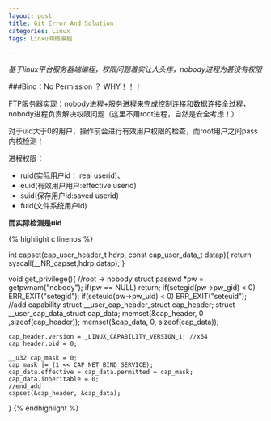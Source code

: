 ```yaml
---
layout: post
title: Git Error And Solution
categories: Linux
tags: Linxu网络编程

---
```


*基于linux平台服务器端编程，权限问题着实让人头疼，nobody进程为甚没有权限*

###Bind：No Permission ？ WHY！！！

FTP服务器实现：nobody进程+服务进程来完成控制连接和数据连接全过程，nobody进程负责解决权限问题（这里不用root进程，自然是安全考虑！）

对于uid大于0的用户，操作前会进行有效用户权限的检查，而root用户之间pass内核检测！

进程权限：

* ruid(实际用户id： real userid)、
* euid(有效用户用户:effective  userid)
* suid(保存用户id:saved userid)
* fuid(文件系统用户id)

**而实际检测是uid**

{% highlight c linenos %}

int capset(cap_user_header_t hdrp, const cap_user_data_t datap){
	return syscall(__NR_capset,hdrp,datap);
}

void get_privilege(){
	//root -> nobody
	struct passwd *pw = getpwnam("nobody");
	if(pw == NULL) return;
	if(setegid(pw->pw_gid) < 0) ERR_EXIT("setegid");
	if(seteuid(pw->pw_uid) < 0) ERR_EXIT("seteuid");
	//add capability
	struct __user_cap_header_struct cap_header;
	struct __user_cap_data_struct cap_data;
	memset(&cap_header, 0 ,sizeof(cap_header));
	memset(&cap_data, 0, sizeof(cap_data));
	
	cap_header.version = _LINUX_CAPABILITY_VERSION_1; //x64
	cap_header.pid = 0;

	__u32 cap_mask = 0;
	cap_mask |= (1 << CAP_NET_BIND_SERVICE);
	cap_data.effective = cap_data.permitted = cap_mask;
	cap_data.inheritable = 0;
	//end_add
	capset(&cap_header, &cap_data);
}
{% endhighlight %}
